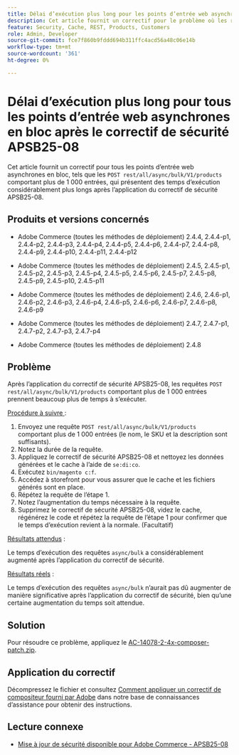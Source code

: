 ```yaml
---
title: Délai d’exécution plus long pour les points d’entrée web asynchrones en bloc après le correctif de sécurité APSB25-08
description: Cet article fournit un correctif pour le problème où les requêtes POST rest/all/async/bulk/V1/products pour plus de 1 000 entrées subissent une augmentation significative du temps d’exécution après l’application du correctif de sécurité APSB25-08.
feature: Security, Cache, REST, Products, Customers
role: Admin, Developer
source-git-commit: fce7f860b9fddd694b311ffc4acd56a48c06e14b
workflow-type: tm+mt
source-wordcount: '361'
ht-degree: 0%

---
```


# Délai d’exécution plus long pour tous les points d’entrée web asynchrones en bloc après le correctif de sécurité APSB25-08

Cet article fournit un correctif pour tous les points d’entrée web asynchrones en bloc, tels que les `POST rest/all/async/bulk/V1/products` comportant plus de 1 000 entrées, qui présentent des temps d’exécution considérablement plus longs après l’application du correctif de sécurité APSB25-08.

## Produits et versions concernés

* Adobe Commerce (toutes les méthodes de déploiement) 2.4.4, 2.4.4-p1, 2.4.4-p2, 2.4.4-p3, 2.4.4-p4, 2.4.4-p5, 2.4.4-p6, 2.4.4-p7, 2.4.4-p8, 2.4.4-p9, 2.4.4-p10, 2.4.4-p11, 2.4.4-p12

* Adobe Commerce (toutes les méthodes de déploiement) 2.4.5, 2.4.5-p1, 2.4.5-p2, 2.4.5-p3, 2.4.5-p4, 2.4.5-p5, 2.4.5-p6, 2.4.5-p7, 2.4.5-p8, 2.4.5-p9, 2.4.5-p10, 2.4.5-p11

* Adobe Commerce (toutes les méthodes de déploiement) 2.4.6, 2.4.6-p1, 2.4.6-p2, 2.4.6-p3, 2.4.6-p4, 2.4.6-p5, 2.4.6-p6, 2.4.6-p7, 2.4.6-p8, 2.4.6-p9

* Adobe Commerce (toutes les méthodes de déploiement) 2.4.7, 2.4.7-p1, 2.4.7-p2, 2.4.7-p3, 2.4.7-p4

* Adobe Commerce (toutes les méthodes de déploiement) 2.4.8

## Problème

Après l’application du correctif de sécurité APSB25-08, les requêtes `POST rest/all/async/bulk/V1/products` comportant plus de 1 000 entrées prennent beaucoup plus de temps à s’exécuter.

<u>Procédure à suivre </u> :

1. Envoyez une requête `POST rest/all/async/bulk/V1/products` comportant plus de 1 000 entrées (le nom, le SKU et la description sont suffisants).
1. Notez la durée de la requête.
1. Appliquez le correctif de sécurité APSB25-08 et nettoyez les données générées et le cache à l’aide de `se:di:co`.
1. Exécutez `bin/magento c:f`.
1. Accédez à storefront pour vous assurer que le cache et les fichiers générés sont en place.
1. Répétez la requête de l’étape 1.
1. Notez l’augmentation du temps nécessaire à la requête.
1. Supprimez le correctif de sécurité APSB25-08, videz le cache, régénérez le code et répétez la requête de l’étape 1 pour confirmer que le temps d’exécution revient à la normale. (Facultatif)

<u>Résultats attendus</u> :

Le temps d’exécution des requêtes `async/bulk` a considérablement augmenté après l’application du correctif de sécurité.

<u>Résultats réels</u> :

Le temps d’exécution des requêtes `async/bulk` n’aurait pas dû augmenter de manière significative après l’application du correctif de sécurité, bien qu’une certaine augmentation du temps soit attendue.

## Solution

Pour résoudre ce problème, appliquez le [AC-14078-2-4x-composer-patch.zip](assets/AC-14078-2-4x-composer-patch.zip).

## Application du correctif

Décompressez le fichier et consultez [Comment appliquer un correctif de compositeur fourni par Adobe](https://experienceleague.adobe.com/docs/commerce-knowledge-base/kb/how-to/how-to-apply-a-composer-patch-provided-by-magento.html?lang=fr) dans notre base de connaissances d’assistance pour obtenir des instructions.

## Lecture connexe

* [Mise à jour de sécurité disponible pour Adobe Commerce - APSB25-08](/help/troubleshooting/known-issues-patches-attached/security-update-available-for-adobe-commerce-apsb25-08.md)
